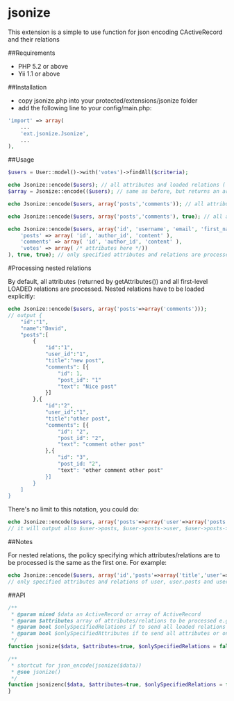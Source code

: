 jsonize
=======

This extension is a simple to use function for json encoding CActiveRecord and their relations

##Requirements

- PHP 5.2 or above
- Yii 1.1 or above

##Installation

- copy jsonize.php into your protected/extensions/jsonize folder
- add the following line to your config/main.php: 
~~~php
'import' => array(
    ...
    'ext.jsonize.Jsonize',
    ...
),
~~~


##Usage

~~~php
$users = User::model()->with('votes')->findAll($criteria);

echo Jsonize::encode($users); // all attributes and loaded relations ('votes' in this example) are processed
$array = Jsonize::encode(($users); // same as before, but returns an array of attributes/relations, not a JSON-encoded string

echo Jsonize::encode($users, array('posts','comments')); // all attributes are processed, specified relations and loaded ones ('posts','comments' and 'votes') are processed

echo Jsonize::encode($users, array('posts','comments'), true); // all attributes are processed, but only specified relations ('posts','comments') are processed

echo Jsonize::encode($users, array('id', 'username', 'email', 'first_name', 'last_name', 
    'posts' => array( 'id', 'author_id', 'content' ),
    'comments' => array( 'id', 'author_id', 'content' ),
    'votes' => array( /* attributes here */))
), true, true); // only specified attributes and relations are processed
~~~

#Processing nested relations

By default, all attributes (returned by getAttributes()) and all first-level LOADED relations are processed. Nested relations have to be loaded explicitly:

~~~php
echo Jsonize::encode($users, array('posts'=>array('comments'))); 
// output {
	"id":"1",
	"name":"David",
	"posts":[
		{
			"id":"1",
			"user_id":"1",
			"title":"new post",
			"comments": [{
				"id": 1,
				"post_id": "1"
				"text": "Nice post"
			}]
		},{
			"id":"2",
			"user_id":"1",
			"title":"other post",
			"comments": [{
				"id": "2",
				"post_id": "2",
				"text": "comment other post"
			},{
				"id": "3",
				"post_id: "2",
				"text": "other comment other post"
			}]
		}
	]
}
~~~
There's no limit to this notation, you could do:
~~~php
echo Jsonize::encode($users, array('posts'=>array('user'=>array('posts','comments'))));
// it will output also $user->posts, $user->posts->user, $user->posts->user->posts and $user->posts->user->comments
~~~
##Notes

For nested relations, the policy specifying which attributes/relations are to be processed is the same as the first one. For example:
~~~php
echo Jsonize::encode($users, array('id','posts'=>array('title','user'=>array('name')), true, true)); 
// only specified attributes and relations of user, user.posts and user.posts.user will be processed
~~~

##API

~~~php
/**
 * @param mixed $data an ActiveRecord or array of ActiveRecord
 * @param $attributes array of attributes/relations to be processed e.g ['client','items' => ['product']] // nested relations
 * @param bool $onlySpecifiedRelations if to send all loaded relations or only the ones specified in $attributes 
 * @param bool $onlySpecifiedAttributes if to send all attributes or only the ones specified in $attributes 
 */
function jsonize($data, $attributes=true, $onlySpecifiedRelations = false, $onlySpecifiedAttributes = false);

/**
 * shortcut for json_encode(jsonize($data))
 * @see jsonize()
 */ 
function jsonizenc($data, $attributes=true, $onlySpecifiedRelations = false, $onlySpecifiedAttributes = false);
}

~~~

